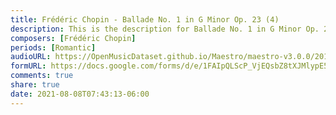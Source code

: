 ```yaml
---
title: Frédéric Chopin - Ballade No. 1 in G Minor Op. 23 (4)
description: This is the description for Ballade No. 1 in G Minor Op. 23 by Frédéric Chopin
composers: [Frédéric Chopin]
periods: [Romantic]
audioURL: https://OpenMusicDataset.github.io/Maestro/maestro-v3.0.0/2015/MIDI-Unprocessed_R2_D2-12-13-15_mid--AUDIO-from_mp3_12_R2_2015_wav--5.midi
formURL: https://docs.google.com/forms/d/e/1FAIpQLScP_VjEQsbZ8tXJMlypE5BY8mxLmuUICdy2zlMkUDE1Aq3skg/viewform
comments: true
share: true
date: 2021-08-08T07:43:13-06:00
---
```

